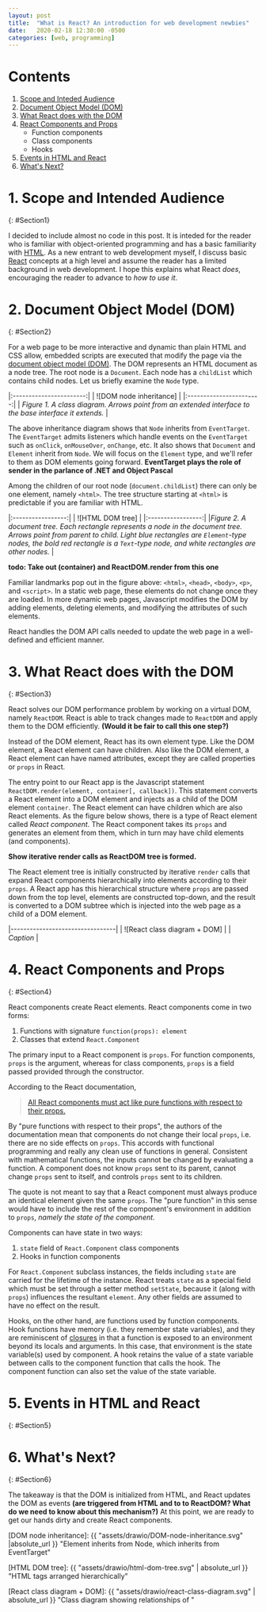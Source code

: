 ```yaml
---
layout: post
title:  "What is React? An introduction for web development newbies"
date:   2020-02-18 12:30:00 -0500
categories: [web, programming]
---
```

# Contents

1. [Scope and Inteded Audience](#Section1)
2. [Document Object Model (DOM)](#Section2)
3. [What React does with the DOM](#Section3)
4. [React Components and Props](#Section4)
    - Function components
    - Class components
    - Hooks    
5. [Events in HTML and React](#Section5)
6. [What's Next?](#Section6)

# 1. Scope and Intended Audience
{: #Section1}

I decided to include almost no code in this post. It is inteded for the reader who is familiar with object-oriented programming and has a basic familiarity with [HTML](https://www.w3schools.com/html/html_intro.asp). As a new entrant to web development myself, I discuss basic [React](https://reactjs.org/) concepts at a high level and assume the reader has a limited background in web development. I hope this explains what React _does_, encouraging the reader to advance to _how to use it_.

# 2. Document Object Model (DOM)
{: #Section2}

For a web page to be more interactive and dynamic than plain HTML and CSS allow, embedded scripts are executed that modify the page via the [document object model (DOM)](https://dom.spec.whatwg.org/). The DOM represents an HTML document as a node tree. The root node is a `Document`. Each node has a `childList` which contains child nodes. Let us briefly examine the `Node` type.

|:-----------------------:|
| ![DOM node inheritance] |
|:-----------------------:|
| *Figure 1. A class diagram. Arrows point from an extended interface to the base interface it extends.* |

The above inheritance diagram shows that `Node` inherits from `EventTarget`. The `EventTarget` admits listeners which handle events on the `EventTarget` such as `onClick`, `onMouseOver`, `onChange`, etc. It also shows that `Document` and `Element` inherit from `Node`. We will focus on the `Element` type, and we'll refer to them as DOM elements going forward. **EventTarget plays the role of sender in the parlance of .NET and Object Pascal** 

Among the children of our root node (`document.childList`) there can only be one element, namely `<html>`. The tree structure starting at `<html>` is predictable if you are familiar with HTML.

|:-----------------:|
| ![HTML DOM tree]  |
|:-----------------:|
|*Figure 2. A document tree. Each rectangle represents a node in the document tree. Arrows point from parent to child. Light blue rectangles are `Element`-type nodes, the bold red rectangle is a `Text`-type node, and white rectangles are other nodes.* |

**todo: Take out (container) and ReactDOM.render from this one**

Familiar landmarks pop out in the figure above: `<html>`, `<head>`, `<body>`, `<p>`, and `<script>`. In a static web page, these elements do not change once they are loaded. In more dynamic web pages, Javascript modifies the DOM by adding elements, deleting elements, and modifying the attributes of such elements.

React handles the DOM API calls needed to update the web page in a well-defined and efficient manner.

# 3. What React does with the DOM
{: #Section3}

React solves our DOM performance problem by working on a virtual DOM, namely `ReactDOM`. React is able to track changes made to `ReactDOM` and apply them to the DOM efficiently. **(Would it be fair to call this one step?)**

Instead of the DOM element, React has its own element type. Like the DOM element, a React element can have children. Also like the DOM element, a React element can have named attributes, except they are called properties or `props` in React.

The entry point to our React app is the Javascript statement `ReactDOM.render(element, container[, callback])`. This statement converts a React element into a DOM element and injects as a child of the DOM element `container`. The React element can have children which are also React elements. As the figure below shows, there is a type of React element called _React component_. The React component takes its `props` and generates an element from them, which in turn may have child elements (and components).

**Show iterative render calls as ReactDOM tree is formed.**

The React element tree is initially constructed by iterative `render` calls that expand React components hierarchically into elements according to their `props`. A React app has this hierarchical structure where `props` are passed down from the top level, elements are constructed top-down, and the result is converted to a DOM subtree which is injected into the web page as a child of a DOM element.

|---------------------------------|
| ![React class diagram + DOM]    |
| *Caption* |

# 4. React Components and Props
{: #Section4}

React components create React elements. React components come in two forms:

1. Functions with signature `function(props): element`
2. Classes that extend `React.Component`

The primary input to a React component is `props`. For function components, `props` is the argument, whereas for class components, `props` is a field passed provided through the constructor.

According to the React documentation,
> [All React components must act like pure functions with respect to their props.](https://reactjs.org/docs/components-and-props.html)

By "pure functions with respect to their props", the authors of the documentation mean that components do not change their local `props`, i.e. there are no side effects on `props`. This accords with functional programming and really any clean use of functions in general. Consistent with mathematical functions, the inputs cannot be changed by evaluating a function. A component does not know `props` sent to its parent, cannot change `props` sent to itself, and controls `props` sent to its children.

The quote is not meant to say that a React component must always produce an identical element given the same `props`. The "pure function" in this sense would have to include the rest of the component's environment in addition to `props`, _namely the state of the component_.

Components can have state in two ways:

1. `state` field of `React.Component` class components
2. Hooks in function components

For `React.Component` subclass instances, the fields including `state` are carried for the lifetime of the instance. React treats `state` as a special field which must be set through a setter method `setState`, because it (along with `props`) influences the resultant `element`. Any other fields are assumed to have no effect on the result.

Hooks, on the other hand, are functions used by function components. Hook functions have memory (i.e. they remember state variables), and they are reminiscent of [closures][Closures] in that a function is exposed to an environment beyond its locals and arguments. In this case, that environment is the state variable(s) used by component. A hook retains the value of a state variable between calls to the component function that calls the hook. The component function can also set the value of the state variable.

# 5. Events in HTML and React
{: #Section5}

# 6. What's Next?
{: #Section6}

The takeaway is that the DOM is initialized from HTML, and React updates the DOM as events **(are triggered from HTML and to to ReactDOM? What do we need to know about this mechanism?)** At this point, we are ready to get our hands dirty and create React components.




[ReactDOM.render]: https://reactjs.org/docs/react-dom.html#render "React: API Reference: ReactDOM.render"

[React Getting Started]: https://reactjs.org/docs/getting-started.html "React: Getting Started"

[DOM node inheritance]: {{ "assets/drawio/DOM-node-inheritance.svg" |absolute_url }} "Element inherits from Node, which inherits from EventTarget"

[HTML DOM tree]: {{ "assets/drawio/html-dom-tree.svg" | absolute_url }} "HTML tags arranged hierarchically"

[React class diagram + DOM]: {{ "assets/drawio/react-class-diagram.svg" | absolute_url }} "Class diagram showing relationships of "

[Closures]: https://simple.wikipedia.org/wiki/Closure_(computer_science) "Simple English Wikipedia: Closure (computer science)"